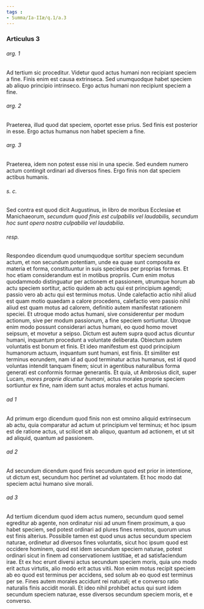 ```yaml
---
tags : 
- Summa/Ia-IIæ/q.1/a.3
---
```


### Articulus 3

###### arg. 1
Ad tertium sic proceditur. Videtur quod actus humani non recipiant speciem a fine. Finis enim est causa extrinseca. Sed unumquodque habet speciem ab aliquo principio intrinseco. Ergo actus humani non recipiunt speciem a fine.

###### arg. 2
Praeterea, illud quod dat speciem, oportet esse prius. Sed finis est posterior in esse. Ergo actus humanus non habet speciem a fine.

###### arg. 3
Praeterea, idem non potest esse nisi in una specie. Sed eundem numero actum contingit ordinari ad diversos fines. Ergo finis non dat speciem actibus humanis.

###### s. c.
Sed contra est quod dicit Augustinus, in libro de moribus Ecclesiae et Manichaeorum, *secundum quod finis est culpabilis vel laudabilis, secundum hoc sunt opera nostra culpabilia vel laudabilia*.

###### resp.
Respondeo dicendum quod unumquodque sortitur speciem secundum actum, et non secundum potentiam, unde ea quae sunt composita ex materia et forma, constituuntur in suis speciebus per proprias formas. Et hoc etiam considerandum est in motibus propriis. Cum enim motus quodammodo distinguatur per actionem et passionem, utrumque horum ab actu speciem sortitur, actio quidem ab actu qui est principium agendi; passio vero ab actu qui est terminus motus. Unde calefactio actio nihil aliud est quam motio quaedam a calore procedens, calefactio vero passio nihil aliud est quam motus ad calorem, definitio autem manifestat rationem speciei. Et utroque modo actus humani, sive considerentur per modum actionum, sive per modum passionum, a fine speciem sortiuntur. Utroque enim modo possunt considerari actus humani, eo quod homo movet seipsum, et movetur a seipso. Dictum est autem supra quod actus dicuntur humani, inquantum procedunt a voluntate deliberata. Obiectum autem voluntatis est bonum et finis. Et ideo manifestum est quod principium humanorum actuum, inquantum sunt humani, est finis. Et similiter est terminus eorundem, nam id ad quod terminatur actus humanus, est id quod voluntas intendit tanquam finem; sicut in agentibus naturalibus forma generati est conformis formae generantis. Et quia, ut Ambrosius dicit, super Lucam, *mores proprie dicuntur humani*, actus morales proprie speciem sortiuntur ex fine, nam idem sunt actus morales et actus humani.

###### ad 1
Ad primum ergo dicendum quod finis non est omnino aliquid extrinsecum ab actu, quia comparatur ad actum ut principium vel terminus; et hoc ipsum est de ratione actus, ut scilicet sit ab aliquo, quantum ad actionem, et ut sit ad aliquid, quantum ad passionem.

###### ad 2
Ad secundum dicendum quod finis secundum quod est prior in intentione, ut dictum est, secundum hoc pertinet ad voluntatem. Et hoc modo dat speciem actui humano sive morali.

###### ad 3
Ad tertium dicendum quod idem actus numero, secundum quod semel egreditur ab agente, non ordinatur nisi ad unum finem proximum, a quo habet speciem, sed potest ordinari ad plures fines remotos, quorum unus est finis alterius. Possibile tamen est quod unus actus secundum speciem naturae, ordinetur ad diversos fines voluntatis, sicut hoc ipsum quod est occidere hominem, quod est idem secundum speciem naturae, potest ordinari sicut in finem ad conservationem iustitiae, et ad satisfaciendum irae. Et ex hoc erunt diversi actus secundum speciem moris, quia uno modo erit actus virtutis, alio modo erit actus vitii. Non enim motus recipit speciem ab eo quod est terminus per accidens, sed solum ab eo quod est terminus per se. Fines autem morales accidunt rei naturali; et e converso ratio naturalis finis accidit morali. Et ideo nihil prohibet actus qui sunt iidem secundum speciem naturae, esse diversos secundum speciem moris, et e converso.

